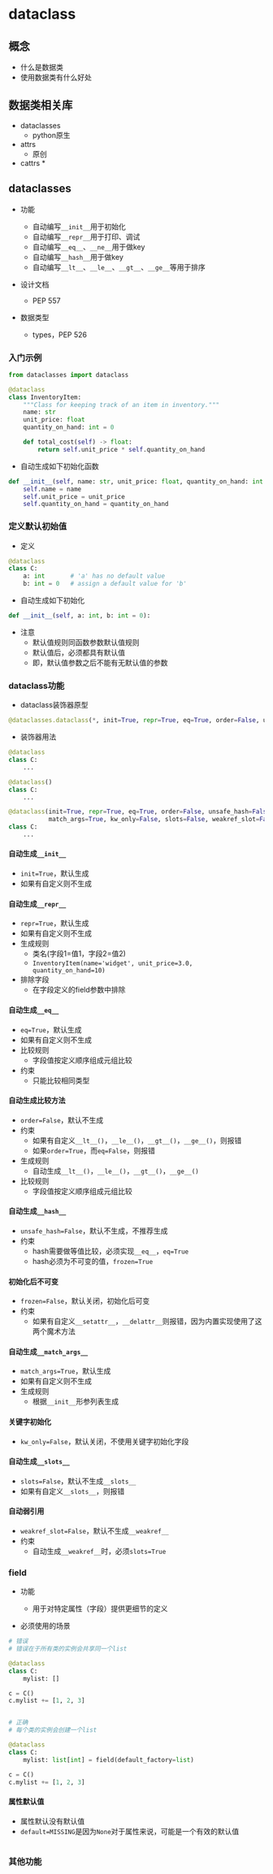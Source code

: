 # dataclass



## 概念

* 什么是数据类
* 使用数据类有什么好处



## 数据类相关库

* dataclasses
  * python原生
* attrs
  * 原创
* cattrs
  * 



## dataclasses

* 功能
  * 自动编写`__init__`用于初始化
  * 自动编写`__repr__`用于打印、调试
  * 自动编写`__eq__`、`__ne__`用于做key
  * 自动编写`__hash__`用于做key
  * 自动编写`__lt__`、`__le__`、`__gt__`、`__ge__`等用于排序



* 设计文档
  * PEP 557



* 数据类型
  * types，PEP 526



### 入门示例

```py
from dataclasses import dataclass

@dataclass
class InventoryItem:
    """Class for keeping track of an item in inventory."""
    name: str
    unit_price: float
    quantity_on_hand: int = 0

    def total_cost(self) -> float:
        return self.unit_price * self.quantity_on_hand
```



* 自动生成如下初始化函数

```py
def __init__(self, name: str, unit_price: float, quantity_on_hand: int = 0):
    self.name = name
    self.unit_price = unit_price
    self.quantity_on_hand = quantity_on_hand
```





### 定义默认初始值

* 定义

```py
@dataclass
class C:
    a: int       # 'a' has no default value
    b: int = 0   # assign a default value for 'b'
```

* 自动生成如下初始化

```py
def __init__(self, a: int, b: int = 0):
```

* 注意
  * 默认值规则同函数参数默认值规则
  * 默认值后，必须都具有默认值
  * 即，默认值参数之后不能有无默认值的参数





### dataclass功能

* dataclass装饰器原型

```py
@dataclasses.dataclass(*, init=True, repr=True, eq=True, order=False, unsafe_hash=False, frozen=False, match_args=True, kw_only=False, slots=False, weakref_slot=False)
```



* 装饰器用法

```py
@dataclass
class C:
    ...

@dataclass()
class C:
    ...

@dataclass(init=True, repr=True, eq=True, order=False, unsafe_hash=False, frozen=False,
           match_args=True, kw_only=False, slots=False, weakref_slot=False)
class C:
    ...
```



#### 自动生成`__init__`

* `init=True`，默认生成
* 如果有自定义则不生成



#### 自动生成`__repr__`

* `repr=True`，默认生成
* 如果有自定义则不生成
* 生成规则
  * 类名(字段1=值1，字段2=值2)
  * `InventoryItem(name='widget', unit_price=3.0, quantity_on_hand=10)`
* 排除字段
  * 在字段定义的field参数中排除



#### 自动生成`__eq__`

* `eq=True`，默认生成
* 如果有自定义则不生成
* 比较规则
  * 字段值按定义顺序组成元组比较
* 约束
  * 只能比较相同类型



#### 自动生成比较方法

* `order=False`，默认不生成
* 约束
  * 如果有自定义`__lt__()`，`__le__()`，`__gt__()`，`__ge__()`，则报错
  * 如果`order=True`，而`eq=False`，则报错
* 生成规则
  * 自动生成`__lt__()`，`__le__()`，`__gt__()`，`__ge__()`
* 比较规则
  * 字段值按定义顺序组成元组比较



#### 自动生成`__hash__`

* `unsafe_hash=False`，默认不生成，不推荐生成
* 约束
  * hash需要做等值比较，必须实现`__eq__`，`eq=True`
  * hash必须为不可变的值，`frozen=True`



#### 初始化后不可变

* `frozen=False`，默认关闭，初始化后可变
* 约束
  * 如果有自定义`__setattr__`，`__delattr__`则报错，因为内置实现使用了这两个魔术方法



#### 自动生成`__match_args__`

* `match_args=True`，默认生成
* 如果有自定义则不生成
* 生成规则
  * 根据`__init__`形参列表生成



#### 关键字初始化

* `kw_only=False`，默认关闭，不使用关键字初始化字段



#### 自动生成`__slots__`

* `slots=False`，默认不生成`__slots__`
* 如果有自定义`__slots__`，则报错



#### 自动弱引用

* `weakref_slot=False`，默认不生成`__weakref__`
* 约束
  * 自动生成`__weakref__`时，必须`slots=True`





### field

* 功能
  * 用于对特定属性（字段）提供更细节的定义



* 必须使用的场景

```py
# 错误
# 错误在于所有类的实例会共享同一个list

@dataclass
class C:
    mylist: []

c = C()
c.mylist += [1, 2, 3]


# 正确
# 每个类的实例会创建一个list

@dataclass
class C:
    mylist: list[int] = field(default_factory=list)

c = C()
c.mylist += [1, 2, 3]
```





#### 属性默认值

* 属性默认没有默认值
* `default=MISSING`是因为`None`对于属性来说，可能是一个有效的默认值

```py

```





### 其他功能

